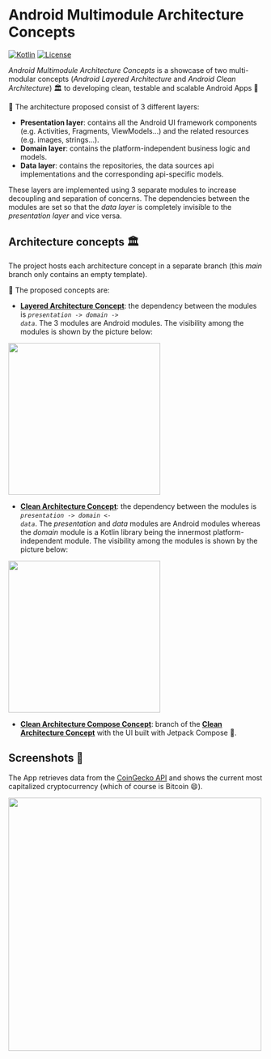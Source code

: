 # Android Multimodule Architecture Concepts

[![Kotlin](https://img.shields.io/badge/kotlin-1.7.10-blue.svg?logo=kotlin)](http://kotlinlang.org)
[![License](https://img.shields.io/github/license/davidepanidev/android-multimodule-architecture-concepts?color=orange)]()

_Android Multimodule Architecture Concepts_ is a showcase of two multi-modular concepts (_Android Layered Architecture_ and _Android Clean Architecture_) 🏛 to developing clean, testable and scalable Android Apps 📱  

🔎  The architecture proposed consist of 3 different layers:
* **Presentation layer**: contains all the Android UI framework components (e.g. Activities, Fragments, ViewModels...) and the related resources (e.g. images, strings...).
* **Domain layer**: contains the platform-independent business logic and models.
* **Data layer**: contains the repositories, the data sources api implementations and the corresponding api-specific models.

These layers are implemented using 3 separate modules to increase decoupling and separation of concerns. The dependencies between the modules are set so that the _data layer_ is completely invisible to the _presentation layer_ and vice versa.

## Architecture concepts 🏛

The project hosts each architecture concept in a separate branch (this _main_ branch only contains an empty template). 

🔎  The proposed concepts are: 
* [**Layered Architecture Concept**](https://github.com/davidepanidev/android-multimodule-architecture-concepts/tree/layered-architecture-concept): the dependency between the modules is <code>_presentation_ -> _domain_ -> _data_</code>. The 3 modules are Android modules. The visibility among the modules is shown by the picture below:
<img src="https://github.com/davidepanidev/android-multimodule-architecture-concepts/blob/layered-architecture-concept/pictures/layered%20architecture%20-%20modules%20dependencies.png" height="300">

* [**Clean Architecture Concept**](https://github.com/davidepanidev/android-multimodule-architecture-concepts/tree/clean-architecture-concept): the dependency between the modules is <code>_presentation_ -> _domain_ <- _data_</code>. The _presentation_ and _data_ modules are Android modules whereas the _domain_ module is a Kotlin library being the innermost platform-independent module. The visibility among the modules is shown by the picture below:
<img src="https://github.com/davidepanidev/android-multimodule-architecture-concepts/blob/clean-architecture-concept/pictures/clean%20architecture%20-%20modules%20dependencies.png" height="300">

* [**Clean Architecture Compose Concept**](https://github.com/davidepanidev/android-multimodule-architecture-concepts/tree/clean-architecture-compose-concept): branch of the [**Clean Architecture Concept**](https://github.com/davidepanidev/android-multimodule-architecture-concepts/tree/clean-architecture-concept) with the UI built with Jetpack Compose 🚀.
  
  
## Screenshots 📸
  
The App retrieves data from the [CoinGecko API](https://www.coingecko.com/en/api) and shows the current most capitalized cryptocurrency (which of course is Bitcoin 😄).
  
<img src="screenshots/home.png" height="500">
